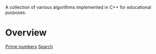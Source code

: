 A collection of various algorithms implemented in C++ for educational purposes.

# Overview
[Prime numbers](https://github.com/y-lily/algorithms/tree/main/prime)
[Search](https://github.com/y-lily/algorithms/tree/main/search)
